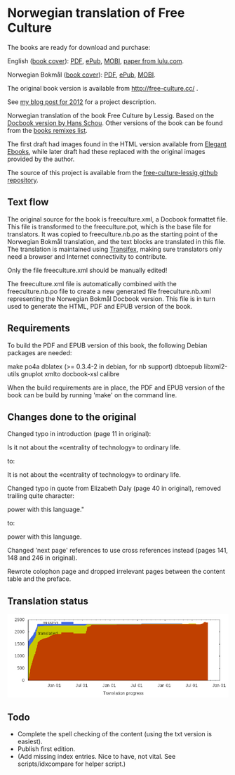Norwegian translation of Free Culture
=====================================

The books are ready for download and purchase:

English (<a href="https://github.com/petterreinholdtsen/free-culture-lessig/raw/master/images/cover-art.pdf">book cover</a>): <a href="https://github.com/petterreinholdtsen/free-culture-lessig/raw/master/archive/freeculture.pdf">PDF</a>, <a href="https://github.com/petterreinholdtsen/free-culture-lessig/raw/master/archive/freeculture.epub">ePub</a>, <a href="https://github.com/petterreinholdtsen/free-culture-lessig/raw/master/archive/freeculture.mobi">MOBI</a>, <a href="http://www.lulu.com/shop/lawrence-lessig/free-culture/paperback/product-22402863.html">paper from lulu.com</A>.

Norwegian Bokmål (<a href="https://github.com/petterreinholdtsen/free-culture-lessig/raw/master/images/nb/cover-art.pdf">book cover</a>): <a href="https://github.com/petterreinholdtsen/free-culture-lessig/raw/master/archive/freeculture.nb.pdf">PDF</a>, <a href="https://github.com/petterreinholdtsen/free-culture-lessig/raw/master/archive/freeculture.nb.epub">ePub</a>, <a href="https://github.com/petterreinholdtsen/free-culture-lessig/raw/master/archive/freeculture.nb.mobi">MOBI</a>.

The original book version is available from http://free-culture.cc/ .

See
<a href="http://people.skolelinux.org/pere/blog/Dugnad_for___sende_norsk_versjon_av_Free_Culture_til_stortingets_representanter_.html">my blog post for 2012</a>
for a project description.

Norwegian translation of the book Free Culture by Lessig.  Based on
the <a href="http://www.sslug.dk/~chlor/lessig/">Docbook version by
Hans Schou</a>.  Other versions of the book can be found from the
<a href="http://free-culture.cc/remixes/">books remixes list</a>.

The first draft had images found in the HTML version available from
<a href="http://www.ibiblio.org/ebooks/Lessig/index.html">Elegant
Ebooks</a>, while later draft had these replaced with the original
images provided by the author.

The source of this project is available from the
<a href="https://github.com/petterreinholdtsen/free-culture-lessig">free-culture-lessig
github repository</a>.


Text flow
---------

The original source for the book is freeculture.xml, a Docbook
formattet file.  This file is transformed to the freeculture.pot,
which is the base file for translators.  It was copied to
freeculture.nb.po as the starting point of the Norwegian Bokmål
translation, and the text blocks are translated in this file.  The
translation is maintained using
<a href="https://www.transifex.com/pere/free-culture-lessig/">Transifex</a>,
making sure translators only need a browser and Internet connectivity
to contribute.

Only the file freeculture.xml should be manually edited!

The freeculture.xml file is automatically combined with the
freeculture.nb.po file to create a new generated file
freeculture.nb.xml representing the Norwegian Bokmål Docbook version.
This file is in turn used to generate the HTML, PDF and EPUB version
of the book.

Requirements
------------

To build the PDF and EPUB version of this book, the following Debian
packages are needed:

  make
  po4a
  dblatex (>= 0.3.4-2 in debian, for nb support)
  dbtoepub
  libxml2-utils
  gnuplot
  xmlto
  docbook-xsl
  calibre

When the build requirements are in place, the PDF and EPUB version of
the book can be build by running 'make' on the command line.

Changes done to the original
----------------------------

Changed typo in introduction (page 11 in original):

  Is it not about the «centrality of technology» to ordinary life.

to:

  It is not about the «centrality of technology» to ordinary life.

Changed typo in quote from Elizabeth Daly (page 40 in original),
removed trailing quite character:

  power with this language."

to:

  power with this language.

Changed 'next page' references to use cross references instead (pages
141, 148 and 246 in original).

Rewrote colophon page and dropped irrelevant pages between the content
table and the preface.


Translation status
------------------

<img src="https://github.com/petterreinholdtsen/free-culture-lessig/raw/master/progress.png">

Todo
----

 * Complete the spell checking of the content (using the txt version
   is easiest).
 * Publish first edition.
 * (Add missing index entries.  Nice to have, not vital.  See
   scripts/idxcompare for helper script.)
